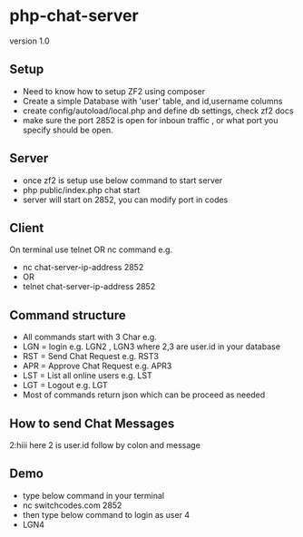 # php-chat-server
version 1.0

## Setup
- Need to know how to setup ZF2 using composer
- Create a simple Database with 'user' table, and id,username columns
- create config/autoload/local.php and define db settings, check zf2 docs
- make sure the port 2852 is open for inboun traffic , or what port you specify should be open.
 
## Server
- once zf2 is setup use below command to start server
- php public/index.php chat start
- server will start on 2852, you can modify port in codes

## Client
On terminal use telnet OR nc command e.g.
- nc chat-server-ip-address 2852 
- OR
- telnet chat-server-ip-address 2852

## Command structure
- All commands start with 3 Char e.g.
- LGN = login e.g. LGN2 , LGN3  where 2,3 are user.id in your database
- RST = Send Chat Request  e.g. RST3
- APR = Approve Chat Request e.g. APR3
- LST = List all online users e.g. LST
- LGT = Logout  e.g. LGT
- Most of commands return json which can be proceed as needed

## How to send Chat Messages
2:hiii  here 2 is user.id follow by colon and message

## Demo
- type below command in your terminal
- nc switchcodes.com 2852
- then type below command to login as user 4
- LGN4



  
